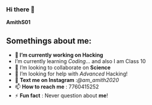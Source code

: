 ### Hi there 👋

**AmithS01** 

## Somethings about me:

- **🔭 I’m currently working on Hacking**
- I’m currently learning *Coding*... and also I am Class 10
- 👯 I’m looking to collaborate on **Science**
- 🤔 I’m looking for help with *Advanced* Hacking!
- 💬 **Text me on Instagram** :*@am_amith2020*
- 📫 **How to reach me** : 7760415252
- ⚡ **Fun fact** : Never question about **me**!

